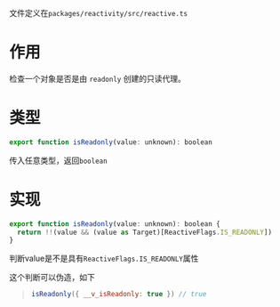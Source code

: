文件定义在`packages/reactivity/src/reactive.ts`

# 作用

检查一个对象是否是由 `readonly` 创建的只读代理。

# 类型

```js
export function isReadonly(value: unknown): boolean 
```

传入任意类型，返回`boolean`

# 实现

```js
export function isReadonly(value: unknown): boolean {
  return !!(value && (value as Target)[ReactiveFlags.IS_READONLY])
}
```

判断value是不是具有`ReactiveFlags.IS_READONLY`属性

这个判断可以伪造，如下

> ```js
> isReadonly({ __v_isReadonly: true }) // true
> ```

